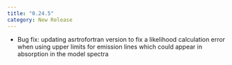 ```yaml
---
title: "0.24.5"
category: New Release
---
```

  - Bug fix: updating asrtrofortran version to fix a likelihood calculation error when using upper limits for emission lines which could appear in absorption in the model spectra



